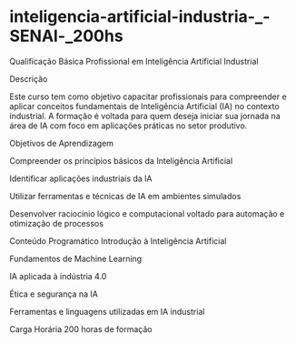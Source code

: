 ﻿# inteligencia-artificial-industria-_-SENAl-_200hs

Qualificação Básica Profissional em Inteligência Artificial Industrial

Descrição

Este curso tem como objetivo capacitar profissionais para compreender e aplicar conceitos fundamentais de Inteligência Artificial (IA) no contexto industrial. A formação é voltada para quem deseja iniciar sua jornada na área de IA com foco em aplicações práticas no setor produtivo.

Objetivos de Aprendizagem

Compreender os princípios básicos da Inteligência Artificial

Identificar aplicações industriais da IA

Utilizar ferramentas e técnicas de IA em ambientes simulados

Desenvolver raciocínio lógico e computacional voltado para automação e otimização de processos

Conteúdo Programático
Introdução à Inteligência Artificial

Fundamentos de Machine Learning

IA aplicada à indústria 4.0

Ética e segurança na IA

Ferramentas e linguagens utilizadas em IA industrial

Carga Horária
200 horas de formação
